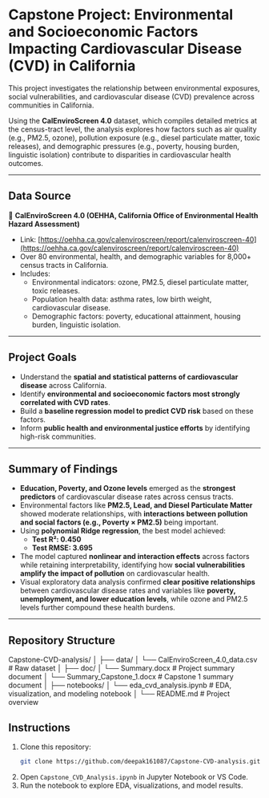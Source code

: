 # Capstone Project: Environmental and Socioeconomic Factors Impacting Cardiovascular Disease (CVD) in California

This project investigates the relationship between environmental exposures, social vulnerabilities, and cardiovascular disease (CVD) prevalence across communities in California.

Using the **CalEnviroScreen 4.0** dataset, which compiles detailed metrics at the census-tract level, the analysis explores how factors such as air quality (e.g., PM2.5, ozone), pollution exposure (e.g., diesel particulate matter, toxic releases), and demographic pressures (e.g., poverty, housing burden, linguistic isolation) contribute to disparities in cardiovascular health outcomes.

---

## Data Source

📂 **CalEnviroScreen 4.0 (OEHHA, California Office of Environmental Health Hazard Assessment)**  
- Link: [https://oehha.ca.gov/calenviroscreen/report/calenviroscreen-40](https://oehha.ca.gov/calenviroscreen/report/calenviroscreen-40)  
- Over 80 environmental, health, and demographic variables for 8,000+ census tracts in California.  
- Includes:
  - Environmental indicators: ozone, PM2.5, diesel particulate matter, toxic releases.
  - Population health data: asthma rates, low birth weight, cardiovascular disease.
  - Demographic factors: poverty, educational attainment, housing burden, linguistic isolation.

---

## Project Goals

- Understand the **spatial and statistical patterns of cardiovascular disease** across California.  
- Identify **environmental and socioeconomic factors most strongly correlated with CVD rates**.  
- Build a **baseline regression model to predict CVD risk** based on these factors.  
- Inform **public health and environmental justice efforts** by identifying high-risk communities.

---

## Summary of Findings

- **Education, Poverty, and Ozone levels** emerged as the **strongest predictors** of cardiovascular disease rates across census tracts.
- Environmental factors like **PM2.5, Lead, and Diesel Particulate Matter** showed moderate relationships, with **interactions between pollution and social factors (e.g., Poverty × PM2.5)** being important.
- Using **polynomial Ridge regression**, the best model achieved:
  - **Test R²: 0.450**
  - **Test RMSE: 3.695**
- The model captured **nonlinear and interaction effects** across factors while retaining interpretability, identifying how **social vulnerabilities amplify the impact of pollution** on cardiovascular health.
- Visual exploratory data analysis confirmed **clear positive relationships** between cardiovascular disease rates and variables like **poverty, unemployment, and lower education levels**, while ozone and PM2.5 levels further compound these health burdens.

---

## Repository Structure

Capstone-CVD-analysis/
│
├── data/
│ └── CalEnviroScreen_4.0_data.csv # Raw dataset
│
├── doc/
│ └── Summary.docx # Project summary document
│ └── Summary_Capstone_1.docx # Capstone 1 summary document
│
├── notebooks/
│ └── eda_cvd_analysis.ipynb # EDA, visualization, and modeling notebook
│
└── README.md # Project overview

## Instructions

1. Clone this repository:
    ```bash
    git clone https://github.com/deepak161087/Capstone-CVD-analysis.git
    ```
2. Open `Capstone_CVD_Analysis.ipynb` in Jupyter Notebook or VS Code.
3. Run the notebook to explore EDA, visualizations, and model results.
